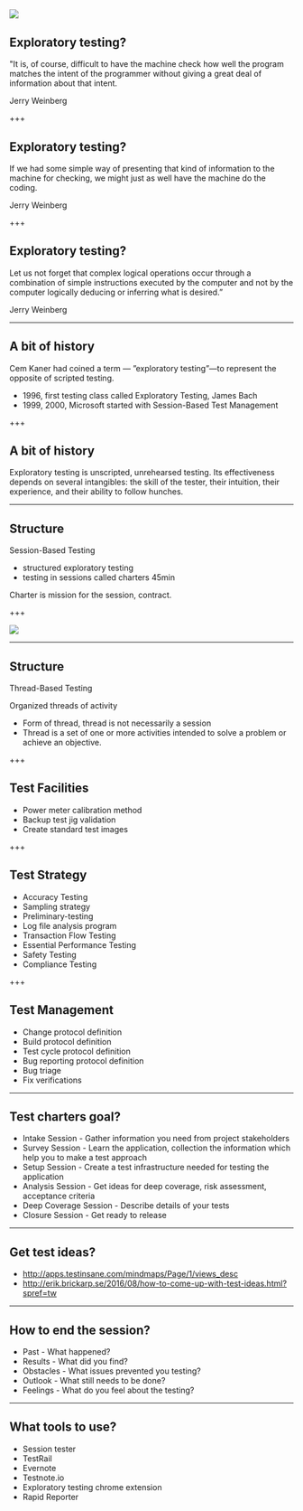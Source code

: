 ![](http://static.bbci.co.uk/schoolradio/images/ic/qe//width/960/schoolradio/history/since1948/space/space_exploration.jpg)
---

## Exploratory testing?

"It is, of course, difficult to have the machine check how well the program matches the intent of the programmer without giving a great deal of information about that intent.

Jerry Weinberg

+++

## Exploratory testing?

If we had some simple way of presenting that kind of information to the machine for checking, we might just as well have the machine do the coding.

Jerry Weinberg

+++

## Exploratory testing?

Let us not forget that complex logical operations occur through a combination of simple instructions executed by the computer and not by the computer logically deducing or inferring what is desired.”

Jerry Weinberg

---

## A bit of history

Cem Kaner had coined a term — ”exploratory testing”—to represent the opposite of scripted testing.

- 1996, first testing class called Exploratory Testing, James Bach
- 1999, 2000, Microsoft started with Session-Based Test Management

+++
## A bit of history

Exploratory testing is unscripted, unrehearsed testing. Its effectiveness depends on several intangibles: the skill of the tester, their intuition, their experience, and their ability to follow hunches.

---

## Structure

 Session-Based Testing
- structured exploratory testing
- testing in sessions called charters 45min

Charter is mission for the session, contract.

+++

![](https://lh4.googleusercontent.com/nCTbiXi6nO-T9cePeHwlZfeQ9TrD57LQFmsdacMa-ZYmntvZFmkC7K3i-6q2JenPKBw9wAytUuWFG8c=w1920-h1032-rw)

---

## Structure

Thread-Based Testing

Organized threads of activity
* Form of thread, thread is not necessarily a session
* Thread is a set of one or more activities intended to solve a problem or achieve an objective.

+++

## Test Facilities

* Power meter calibration method
* Backup test jig validation
* Create standard test images

+++

## Test Strategy

* Accuracy Testing
* Sampling strategy
* Preliminary-testing
* Log file analysis program
* Transaction Flow Testing
* Essential Performance Testing
* Safety Testing
* Compliance Testing

+++

## Test Management

* Change protocol definition
* Build protocol definition
* Test cycle protocol definition
* Bug reporting protocol definition
* Bug triage
* Fix verifications

---

## Test charters goal?

* Intake Session - Gather information you need from project stakeholders
* Survey Session - Learn the application, collection the information which help you to make a test approach
* Setup Session - Create a test infrastructure needed for testing the application
* Analysis Session - Get ideas for deep coverage, risk assessment, acceptance criteria
* Deep Coverage Session - Describe details of your tests
* Closure Session - Get ready to release

---

## Get test ideas?

* http://apps.testinsane.com/mindmaps/Page/1/views_desc
* http://erik.brickarp.se/2016/08/how-to-come-up-with-test-ideas.html?spref=tw

---

## How to end the session?

* Past - What happened?
* Results - What did you find?
* Obstacles - What issues prevented you testing?
* Outlook - What still needs to be done?
* Feelings - What do you feel about the testing?

---

## What tools to use?

* Session tester
* TestRail
* Evernote
* Testnote.io
* Exploratory testing chrome extension
* Rapid Reporter
